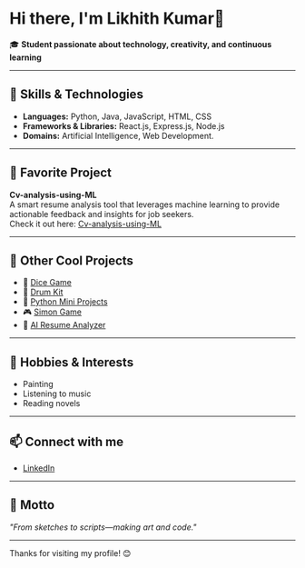 # Hi there, I'm Likhith Kumar👋

🎓 **Student passionate about technology, creativity, and continuous learning**

---

## 🚀 Skills & Technologies

- **Languages:** Python, Java, JavaScript, HTML, CSS
- **Frameworks & Libraries:** React.js, Express.js, Node.js
- **Domains:** Artificial Intelligence, Web Development.

---

## 🌟 Favorite Project

**Cv-analysis-using-ML**  
A smart resume analysis tool that leverages machine learning to provide actionable feedback and insights for job seekers.  
Check it out here: [Cv-analysis-using-ML](https://github.com/Likhith416/Cv-analysis-using-ML)

---

## 🧩 Other Cool Projects

- 🎲 [Dice Game](https://github.com/Likhith416/Dice-game)
- 🥁 [Drum Kit](https://github.com/Likhith416/Drum-kit)
- 🐍 [Python Mini Projects](https://github.com/Likhith416/Python-mini-projects)
- 🎮 [Simon Game](https://github.com/Likhith416/Simon-game)
- 🤖 [AI Resume Analyzer](https://github.com/Likhith416/ai-resume-analyzer)

---

## 🎨 Hobbies & Interests

- Painting
- Listening to music
- Reading novels

---

## 📫 Connect with me

- [LinkedIn](https://www.linkedin.com/in/likhith-kumar04/)

---

## 💬 Motto

_"From sketches to scripts—making art and code."_

---

Thanks for visiting my profile! 😊
